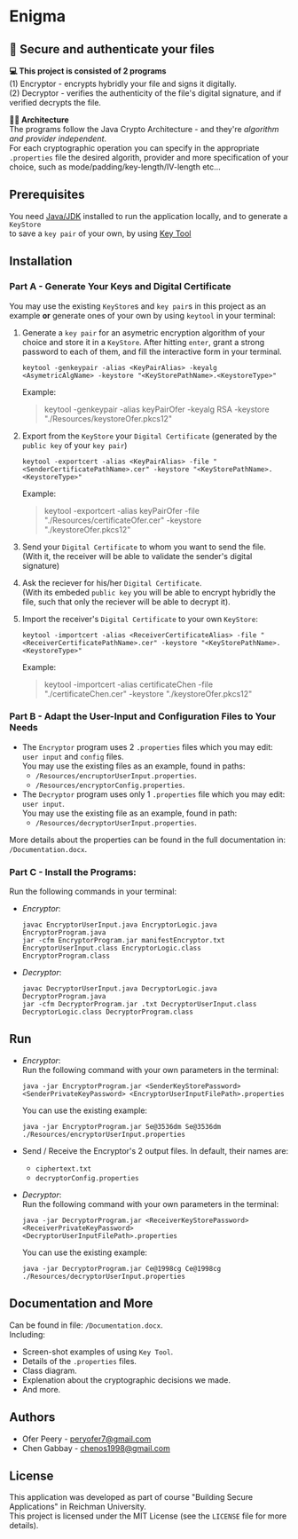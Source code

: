 # Enigma

**:closed_lock_with_key: Secure and authenticate your files**  
---- 
**:computer: This project is consisted of 2 programs**  
(1) Encryptor - encrypts hybridly your file and signs it digitally.  
(2) Decryptor - verifies the authenticity of the file's digital signature, and if verified decrypts the file.    

**:technologist: Architecture**  
The programs follow the Java Crypto Architecture - and they're _algorithm and provider independent_.  
For each cryptographic operation you can specify in the appropriate `.properties` file the desired algorith, provider and more specification of your choice, such as mode/padding/key-length/IV-length etc...

## Prerequisites

You need [Java/JDK]() installed to run the application locally, and to generate a `KeyStore`  
to save a `key pair` of your own, by using [Key Tool](https://docs.oracle.com/javase/6/docs/technotes/tools/solaris/keytool.html)

## Installation

### Part A - Generate Your Keys and Digital Certificate

You may use the existing `KeyStore`s and `key pair`s in this project as an example **or** generate ones of your own by using `keytool` in your terminal:

1. Generate a `key pair` for an asymetric encryption algorithm of your choice and store it in a `KeyStore`.
   After hitting `enter`, grant a strong password to each of them, and fill the interactive form in your terminal.

   ```
   keytool -genkeypair -alias <KeyPairAlias> -keyalg <AsymetricAlgName> -keystore "<KeyStorePathName>.<KeystoreType>"
   ```

   Example:

   > keytool -genkeypair -alias keyPairOfer -keyalg RSA -keystore "./Resources/keystoreOfer.pkcs12"

2. Export from the `KeyStore` your `Digital Certificate` (generated by the `public key` of your `key pair`)

   ```
   keytool -exportcert -alias <KeyPairAlias> -file "<SenderCertificatePathName>.cer" -keystore "<KeyStorePathName>.<KeystoreType>"
   ```

   Example:

   > keytool -exportcert -alias keyPairOfer -file "./Resources/certificateOfer.cer" -keystore "./keystoreOfer.pkcs12"

3. Send your `Digital Certificate` to whom you want to send the file.  
   (With it, the receiver will be able to validate the sender's digital signature)

4. Ask the reciever for his/her `Digital Certificate`.  
   (With its embeded `public key` you will be able to encrypt hybridly the file, such that only the reciever will be able to decrypt it).

5. Import the receiver's `Digital Certificate` to your own `KeyStore`:

   ```
   keytool -importcert -alias <ReceiverCertificateAlias> -file "<ReceiverCertificatePathName>.cer" -keystore "<KeyStorePathName>.<KeystoreType>"
   ```

   Example:

   > keytool -importcert -alias certificateChen -file "./certificateChen.cer" -keystore "./keystoreOfer.pkcs12"

### Part B - Adapt the User-Input and Configuration Files to Your Needs

- The `Encryptor` program uses 2 `.properties` files which you may edit: `user input` and `config` files.  
  You may use the existing files as an example, found in paths:
  - `/Resources/encruptorUserInput.properties`.
  - `/Resources/encryptorConfig.properties`.
- The `Decryptor` program uses only 1 `.properties` file which you may edit: `user input`.  
   You may use the existing file as an example, found in path:
  - `/Resources/decryptorUserInput.properties`.

More details about the properties can be found in the full documentation in: `/Documentation.docx`.

### Part C - Install the Programs:

Run the following commands in your terminal:

- _Encryptor_:

  ```
  javac EncryptorUserInput.java EncryptorLogic.java EncryptorProgram.java
  jar -cfm EncryptorProgram.jar manifestEncryptor.txt EncryptorUserInput.class EncryptorLogic.class EncryptorProgram.class
  ```

- _Decryptor_:

  ```
  javac DecryptorUserInput.java DecryptorLogic.java DecryptorProgram.java
  jar -cfm DecryptorProgram.jar .txt DecryptorUserInput.class DecryptorLogic.class DecryptorProgram.class
  ```

## Run

- _Encryptor_:  
  Run the following command with your own parameters in the terminal:  

  ```
  java -jar EncryptorProgram.jar <SenderKeyStorePassword> <SenderPrivateKeyPassword> <EncryptorUserInputFilePath>.properties
  ```

  You can use the existing example:  

  ```
  java -jar EncryptorProgram.jar Se@3536dm Se@3536dm ./Resources/encryptorUserInput.properties
  ```

- Send / Receive the Encryptor's 2 output files. In default, their names are:  
  - `ciphertext.txt`
  - `decryptorConfig.properties`
- _Decryptor_:  
  Run the following command with your own parameters in the terminal:  

  ```
  java -jar DecryptorProgram.jar <ReceiverKeyStorePassword> <ReceiverPrivateKeyPassword> <DecryptorUserInputFilePath>.properties
  ```

  You can use the existing example:  

  ```
  java -jar DecryptorProgram.jar Ce@1998cg Ce@1998cg ./Resources/decryptorUserInput.properties
  ```

## Documentation and More
Can be found in file: `/Documentation.docx`.  
Including:  
- Screen-shot examples of using `Key Tool`.
- Details of the `.properties` files.
- Class diagram.
- Explenation about the cryptographic decisions we made.
- And more.  


## Authors

- Ofer Peery - peryofer7@gmail.com
- Chen Gabbay - chenos1998@gmail.com

## License

This application was developed as part of course "Building Secure Applications" in Reichman University.  
This project is licensed under the MIT License (see the `LICENSE` file for more details).
